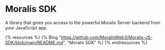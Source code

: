 # Moralis SDK

A library that gives you access to the powerful Moralis Server backend from your JavaScript app.

{% resources %}
  {% Blog "https://github.com/MoralisWeb3/Moralis-JS-SDK/blob/main/README.md", "Moralis SDK" %}
{% endresources %}
